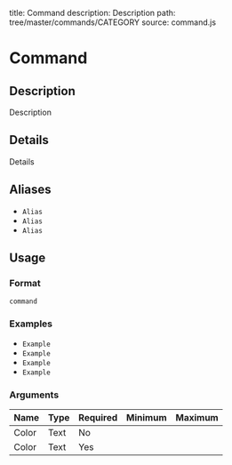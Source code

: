 title: Command
description: Description
path: tree/master/commands/CATEGORY
source: command.js

<!-- >
Replace "CATEGORY" with the category the command goes in
Replace "command" or "Command" with the command name
Replace "Example" with examples (only in commands with arguments)
Replace "Alias" with aliases (only in commands with aliases)
Replace "Details" with details (only in commands with details)
Remove unused columns in arguments section whenever possible
<!-->

# Command

## Description

Description

## Details

Details

## Aliases

* `Alias`
* `Alias`
* `Alias`

## Usage

### Format

`command`

### Examples

* `Example`
* `Example`
* `Example`
* `Example`

### Arguments

| Name  | Type | Required | Minimum | Maximum |
|-------|------|----------|---------|---------|
| Color | Text | No       |         |         |
| Color | Text | Yes      |         |         |
